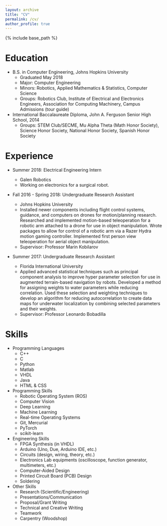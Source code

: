 ```yaml
---
layout: archive
title: "CV"
permalink: /cv/
author_profile: true
---
```


{% include base_path %}

Education
======
* B.S. in Computer Engineering, Johns Hopkins University
  * Graduated May 2018
  * Major: Computer Engineering
  * Minors: Robotics, Applied Mathematics & Statistics, Computer Science
  * Groups: Robotics Club, Institute of Electrical and Electronics Engineers, Association for Computing Machinery, Campus Admissions (tour guide)
* International Baccalaureate Diploma, John A. Ferguson Senior High School, 2014
  * Groups: STEM Club/SECME, Mu Alpha Theta (Math Honor Society), Science Honor Society, National Honor Society, Spanish Honor Society

Experience
======
* Summer 2018: Electrical Engineering Intern
  * Galen Robotics
  * Working on electronics for a surgical robot.
  
* Fall 2016 - Spring 2018: Undergraduate Research Assistant
  * Johns Hopkins University
  * Installed newer components including flight control systems, guidance, and computers on drones for motion/planning research. Researched and implemented motion-based teleoperation for a robotic arm attached to a drone for use in object manipulation. Wrote packages to allow for control of a robotic arm via a Razer Hydra motion gaming controller. Implemented first person view teleoperation for aerial object manipulation.
  * Supervisor: Professor Marin Kobilarov

* Summer 2017: Undergraduate Research Assistant
  * Florida International University
  * Applied advanced statistical techniques such as principal component analysis to improve hyper parameter selection for use in augmented terrain-based navigation by robots. Developed a method for assigning weights to water parameters while reducing correlation. Used these selection and weighting techniques to develop an algorithm for reducing autocorrelation to create data maps for underwater localization by combining selected parameters and their weights.
  * Supervisor: Professor Leonardo Bobadilla

Skills
======
* Programming Languages
  * C++
  * C
  * Python
  * Matlab
  * VHDL
  * Java
  * HTML & CSS
* Programming Skills
  * Robotic Operating System (ROS)
  * Computer Vision
  * Deep Learning
  * Machine Learning
  * Real-time Operating Systems
  * Git, Mercurial
  * PyTorch
  * scikit-learn
* Engineering Skills
  * FPGA Synthesis (in VHDL)
  * Arduino (Uno, Due, Arduino IDE, etc.)
  * Circuits (design, wiring, theory, etc.)
  * Electronics Lab equipments (oscilloscope, function generator, multimeters, etc.)
  * Computer-Aided Design
  * Printed Circuit Board (PCB) Design 
  * Soldering
* Other Skills
  * Research (Scientific/Engineering)
  * Presentations/Communication
  * Proposal/Grant Writing
  * Technical and Creative Writing
  * Teamwork
  * Carpentry (Woodshop)
